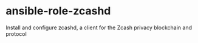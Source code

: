# ansible-role-zcashd
Install and configure zcashd, a client for the Zcash privacy blockchain and protocol
